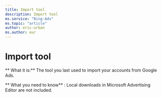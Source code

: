 ```yaml
---
title: Import tool
description: Import tool
ms.service: "Bing-Ads"
ms.topic: "article"
author: eric-urban
ms.author: eur
---
```


# Import tool

**      What it is:**     The tool you last used to import your accounts from Google Ads.

**      What you need to know** : Local downloads in Microsoft Advertising Editor are not included.


